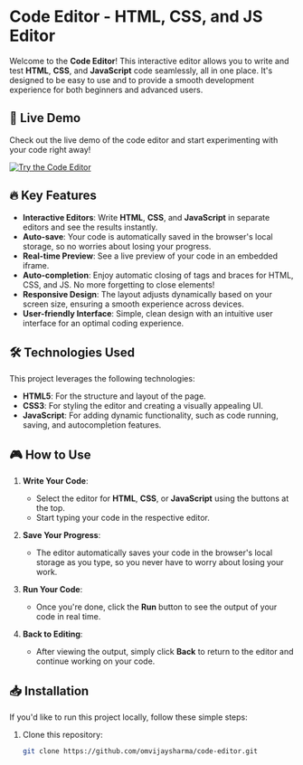 # Code Editor - HTML, CSS, and JS Editor

Welcome to the **Code Editor**! This interactive editor allows you to write and test **HTML**, **CSS**, and **JavaScript** code seamlessly, all in one place. It's designed to be easy to use and to provide a smooth development experience for both beginners and advanced users.

## 🚀 Live Demo

Check out the live demo of the code editor and start experimenting with your code right away!

[![Try the Code Editor](https://img.shields.io/badge/Try%20It%20Now-Click%20Here-blue)](https://omvijaysharma.github.io/code-editor/)

## 🔥 Key Features

- **Interactive Editors**: Write **HTML**, **CSS**, and **JavaScript** in separate editors and see the results instantly.
- **Auto-save**: Your code is automatically saved in the browser's local storage, so no worries about losing your progress.
- **Real-time Preview**: See a live preview of your code in an embedded iframe.
- **Auto-completion**: Enjoy automatic closing of tags and braces for HTML, CSS, and JS. No more forgetting to close elements!
- **Responsive Design**: The layout adjusts dynamically based on your screen size, ensuring a smooth experience across devices.
- **User-friendly Interface**: Simple, clean design with an intuitive user interface for an optimal coding experience.

## 🛠️ Technologies Used

This project leverages the following technologies:

- **HTML5**: For the structure and layout of the page.
- **CSS3**: For styling the editor and creating a visually appealing UI.
- **JavaScript**: For adding dynamic functionality, such as code running, saving, and autocompletion features.

## 🎮 How to Use

1. **Write Your Code**:
   - Select the editor for **HTML**, **CSS**, or **JavaScript** using the buttons at the top.
   - Start typing your code in the respective editor.

2. **Save Your Progress**:
   - The editor automatically saves your code in the browser's local storage as you type, so you never have to worry about losing your work.

3. **Run Your Code**:
   - Once you're done, click the **Run** button to see the output of your code in real time.

4. **Back to Editing**:
   - After viewing the output, simply click **Back** to return to the editor and continue working on your code.

## 📥 Installation

If you'd like to run this project locally, follow these simple steps:

1. Clone this repository:
   ```bash
   git clone https://github.com/omvijaysharma/code-editor.git

